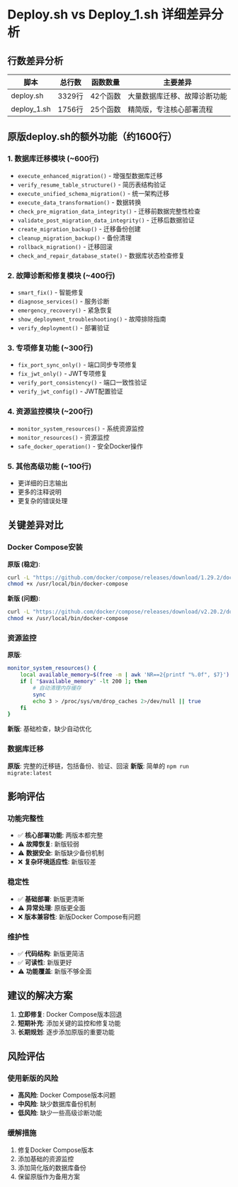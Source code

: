 # Deploy.sh vs Deploy_1.sh 详细差异分析

## 行数差异分析

| 脚本 | 总行数 | 函数数量 | 主要差异 |
|------|--------|----------|----------|
| deploy.sh | 3329行 | 42个函数 | 大量数据库迁移、故障诊断功能 |
| deploy_1.sh | 1756行 | 25个函数 | 精简版，专注核心部署流程 |

## 原版deploy.sh的额外功能（约1600行）

### 1. 数据库迁移模块 (~600行)
- `execute_enhanced_migration()` - 增强型数据库迁移
- `verify_resume_table_structure()` - 简历表结构验证
- `execute_unified_schema_migration()` - 统一架构迁移
- `execute_data_transformation()` - 数据转换
- `check_pre_migration_data_integrity()` - 迁移前数据完整性检查
- `validate_post_migration_data_integrity()` - 迁移后数据验证
- `create_migration_backup()` - 迁移备份创建
- `cleanup_migration_backup()` - 备份清理
- `rollback_migration()` - 迁移回滚
- `check_and_repair_database_state()` - 数据库状态检查修复

### 2. 故障诊断和修复模块 (~400行)
- `smart_fix()` - 智能修复
- `diagnose_services()` - 服务诊断
- `emergency_recovery()` - 紧急恢复
- `show_deployment_troubleshooting()` - 故障排除指南
- `verify_deployment()` - 部署验证

### 3. 专项修复功能 (~300行)
- `fix_port_sync_only()` - 端口同步专项修复
- `fix_jwt_only()` - JWT专项修复
- `verify_port_consistency()` - 端口一致性验证
- `verify_jwt_config()` - JWT配置验证

### 4. 资源监控模块 (~200行)
- `monitor_system_resources()` - 系统资源监控
- `monitor_resources()` - 资源监控
- `safe_docker_operation()` - 安全Docker操作

### 5. 其他高级功能 (~100行)
- 更详细的日志输出
- 更多的注释说明
- 更复杂的错误处理

## 关键差异对比

### Docker Compose安装
**原版 (稳定)**:
```bash
curl -L "https://github.com/docker/compose/releases/download/1.29.2/docker-compose-$(uname -s)-$(uname -m)" -o /usr/local/bin/docker-compose
chmod +x /usr/local/bin/docker-compose
```

**新版 (问题)**:
```bash
curl -L "https://github.com/docker/compose/releases/download/v2.20.2/docker-compose-$(uname -s)-$(uname -m)" -o /usr/local/bin/docker-compose
chmod +x /usr/local/bin/docker-compose
```

### 资源监控
**原版**:
```bash
monitor_system_resources() {
    local available_memory=$(free -m | awk 'NR==2{printf "%.0f", $7}')
    if [ "$available_memory" -lt 200 ]; then
        # 自动清理内存缓存
        sync
        echo 3 > /proc/sys/vm/drop_caches 2>/dev/null || true
    fi
}
```

**新版**: 基础检查，缺少自动优化

### 数据库迁移
**原版**: 完整的迁移链，包括备份、验证、回滚
**新版**: 简单的 `npm run migrate:latest`

## 影响评估

### 功能完整性
- ✅ **核心部署功能**: 两版本都完整
- ⚠️ **故障恢复**: 新版较弱
- ⚠️ **数据安全**: 新版缺少备份机制
- ❌ **复杂环境适应性**: 新版较差

### 稳定性
- ✅ **基础部署**: 新版更清晰
- ⚠️ **异常处理**: 原版更全面
- ❌ **版本兼容性**: 新版Docker Compose有问题

### 维护性
- ✅ **代码结构**: 新版更简洁
- ✅ **可读性**: 新版更好
- ⚠️ **功能覆盖**: 新版不够全面

## 建议的解决方案

1. **立即修复**: Docker Compose版本回退
2. **短期补充**: 添加关键的监控和修复功能
3. **长期规划**: 逐步添加原版的重要功能

## 风险评估

### 使用新版的风险
- **高风险**: Docker Compose版本问题
- **中风险**: 缺少数据库备份机制
- **低风险**: 缺少一些高级诊断功能

### 缓解措施
1. 修复Docker Compose版本
2. 添加基础的资源监控
3. 添加简化版的数据库备份
4. 保留原版作为备用方案 